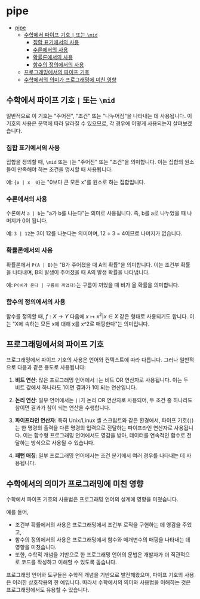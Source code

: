 # pipe

- [pipe](#pipe)
    - [수학에서 파이프 기호 `|` 또는 `\mid`](#수학에서-파이프-기호--또는-mid)
        - [집합 표기에서의 사용](#집합-표기에서의-사용)
        - [수론에서의 사용](#수론에서의-사용)
        - [확률론에서의 사용](#확률론에서의-사용)
        - [함수의 정의에서의 사용](#함수의-정의에서의-사용)
    - [프로그래밍에서의 파이프 기호](#프로그래밍에서의-파이프-기호)
    - [수학에서의 의미가 프로그래밍에 미친 영향](#수학에서의-의미가-프로그래밍에-미친-영향)

## 수학에서 파이프 기호 `|` 또는 `\mid`

 일반적으로 이 기호는 "주어진", "조건" 또는 "나누어짐"을 나타내는 데 사용됩니다.
 이 기호의 사용은 문맥에 따라 달라질 수 있으므로, 각 경우에 어떻게 사용되는지 살펴보겠습니다.

### 집합 표기에서의 사용

집합을 정의할 때, `\mid` 또는 `|`는 "주어진" 또는 "조건"을 의미합니다.
이는 집합의 원소들이 만족해야 하는 조건을 명시할 때 사용됩니다.

예: `{x | x  0}`는 "0보다 큰 모든 x"를 원소로 하는 집합입니다.

### 수론에서의 사용

수론에서 `a | b`는 "a가 b를 나눈다"는 의미로 사용됩니다.
즉, b를 a로 나누었을 때 나머지가 0이 됩니다.

예: `3 | 12`는 3이 12를 나눈다는 의미이며, 12 ÷ 3 = 4이므로 나머지가 없습니다.

### 확률론에서의 사용

확률론에서 `P(A | B)`는 "B가 주어졌을 때 A의 확률"을 의미합니다.
이는 조건부 확률을 나타내며, B의 발생이 주어졌을 때 A의 발생 확률을 나타냅니다.

예: `P(비가 온다 | 구름이 끼었다)`는 구름이 끼었을 때 비가 올 확률을 의미합니다.

### 함수의 정의에서의 사용

함수를 정의할 때, $f: X \to Y$ 다음에 $x \mapsto x^2 | x \in X$ 같은 형태로 사용되기도 합니다.
이는 "X에 속하는 모든 x에 대해 x를 x^2로 매핑한다"는 의미입니다.

## 프로그래밍에서의 파이프 기호

프로그래밍에서 파이프 기호의 사용은 언어와 컨텍스트에 따라 다릅니다. 그러나 일반적으로 다음과 같은 용도로 사용됩니다:

1. **비트 연산**: 많은 프로그래밍 언어에서 `|`는 비트 OR 연산자로 사용됩니다. 이는 두 비트 값에서 하나라도 1이면 결과가 1이 되는 연산입니다.

2. **논리 연산**: 일부 언어에서는 `||`가 논리 OR 연산자로 사용되어, 두 조건 중 하나라도 참이면 결과가 참이 되는 연산을 수행합니다.

3. **파이프라인 연산자**: 특히 Unix/Linux 셸 스크립트와 같은 환경에서, 파이프 기호(`|`)는 한 명령의 출력을 다른 명령의 입력으로 전달하는 파이프라인 연산자로 사용됩니다. 이는 함수형 프로그래밍 언어에서도 영감을 받아, 데이터를 연속적인 함수로 전달하는 방식으로 사용될 수 있습니다.

4. **패턴 매칭**: 일부 프로그래밍 언어에서는 조건 분기에서 여러 경우를 나타내는 데 사용됩니다.

## 수학에서의 의미가 프로그래밍에 미친 영향

수학에서 파이프 기호의 사용법은 프로그래밍 언어의 설계에 영향을 미쳤습니다.

예를 들어,
- 조건부 확률에서의 사용은 프로그래밍에서 조건부 로직을 구현하는 데 영감을 주었고,
- 함수의 정의에서의 사용은 프로그래밍에서 함수와 매개변수의 매핑을 나타내는 데 영향을 미쳤습니다.
- 또한, 수학적 개념을 기반으로 한 프로그래밍 언어의 문법은 개발자가 더 직관적으로 코드를 작성하고 이해할 수 있도록 돕습니다.

프로그래밍 언어와 도구들은 수학적 개념을 기반으로 발전해왔으며, 파이프 기호의 사용은 이러한 상호작용의 한 예입니다.
따라서 수학에서의 의미와 사용법을 이해하는 것은 프로그래밍에서도 유용할 수 있습니다.
